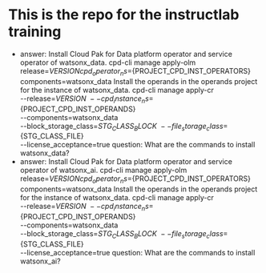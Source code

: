 # This is the repo for the instructlab training

- answer: Install Cloud Pak for Data platform operator and service operator of watsonx_data.
    cpd-cli manage apply-olm release=${VERSION} cpd_operator_ns=${PROJECT_CPD_INST_OPERATORS} components=watsonx_data
    Install the operands in the operands project for the instance of watsonx_data.
    cpd-cli manage apply-cr \
    --release=${VERSION} \
    --cpd_instance_ns=${PROJECT_CPD_INST_OPERANDS} \
    --components=watsonx_data \
    --block_storage_class=${STG_CLASS_BLOCK} \
    --file_storage_class=${STG_CLASS_FILE} \
    --license_acceptance=true
  question: What are the commands to install watsonx_data?
- answer: Install Cloud Pak for Data platform operator and service operator of watsonx_ai.
    cpd-cli manage apply-olm release=${VERSION} cpd_operator_ns=${PROJECT_CPD_INST_OPERATORS} components=watsonx_data
    Install the operands in the operands project for the instance of watsonx_data.
    cpd-cli manage apply-cr \
    --release=${VERSION} \
    --cpd_instance_ns=${PROJECT_CPD_INST_OPERANDS} \
    --components=watsonx_data \
    --block_storage_class=${STG_CLASS_BLOCK} \
    --file_storage_class=${STG_CLASS_FILE} \
    --license_acceptance=true
  question: What are the commands to install watsonx_ai?
